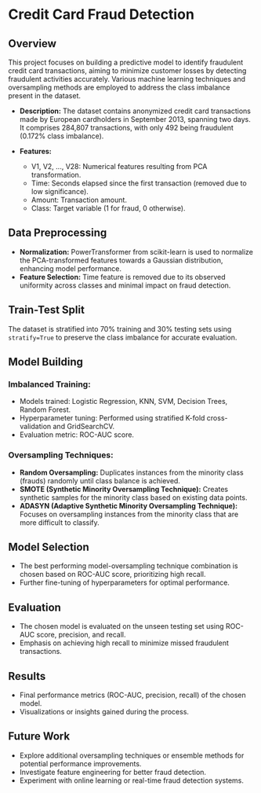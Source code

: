 # Credit Card Fraud Detection

## Overview
This project focuses on building a predictive model to identify fraudulent credit card transactions, aiming to minimize customer losses by detecting fraudulent activities accurately. Various machine learning techniques and oversampling methods are employed to address the class imbalance present in the dataset.


- **Description:** The dataset contains anonymized credit card transactions made by European cardholders in September 2013, spanning two days. It comprises 284,807 transactions, with only 492 being fraudulent (0.172% class imbalance).

- **Features:**
  - V1, V2, ..., V28: Numerical features resulting from PCA transformation.
  - Time: Seconds elapsed since the first transaction (removed due to low significance).
  - Amount: Transaction amount.
  - Class: Target variable (1 for fraud, 0 otherwise).

## Data Preprocessing
- **Normalization:** PowerTransformer from scikit-learn is used to normalize the PCA-transformed features towards a Gaussian distribution, enhancing model performance.
- **Feature Selection:** Time feature is removed due to its observed uniformity across classes and minimal impact on fraud detection.

## Train-Test Split
The dataset is stratified into 70% training and 30% testing sets using `stratify=True` to preserve the class imbalance for accurate evaluation.

## Model Building
### Imbalanced Training:
- Models trained: Logistic Regression, KNN, SVM, Decision Trees, Random Forest.
- Hyperparameter tuning: Performed using stratified K-fold cross-validation and GridSearchCV.
- Evaluation metric: ROC-AUC score.

### Oversampling Techniques:
- **Random Oversampling:** Duplicates instances from the minority class (frauds) randomly until class balance is achieved.
- **SMOTE (Synthetic Minority Oversampling Technique):** Creates synthetic samples for the minority class based on existing data points.
- **ADASYN (Adaptive Synthetic Minority Oversampling Technique):** Focuses on oversampling instances from the minority class that are more difficult to classify.

## Model Selection
- The best performing model-oversampling technique combination is chosen based on ROC-AUC score, prioritizing high recall.
- Further fine-tuning of hyperparameters for optimal performance.

## Evaluation
- The chosen model is evaluated on the unseen testing set using ROC-AUC score, precision, and recall.
- Emphasis on achieving high recall to minimize missed fraudulent transactions.

## Results
- Final performance metrics (ROC-AUC, precision, recall) of the chosen model.
- Visualizations or insights gained during the process.

## Future Work
- Explore additional oversampling techniques or ensemble methods for potential performance improvements.
- Investigate feature engineering for better fraud detection.
- Experiment with online learning or real-time fraud detection systems.
